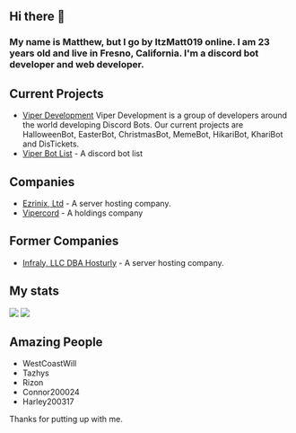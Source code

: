 ## Hi there 👋

<h3>My name is Matthew, but I go by ItzMatt019 online. I am 23 years old and live in Fresno, California. I'm a discord bot developer and web developer.</h3>

<h2>Current Projects</h2>
<ul>
  <li><a href="https://viperdevelopment.xyz/"> Viper Development</a> Viper Development is a group of developers around the world developing Discord Bots. Our current projects are HalloweenBot, EasterBot, ChristmasBot, MemeBot, HikariBot, KhariBot and DisTickets.</li>
  <li><a href="https://viperbotlist.com">Viper Bot List</a> - A discord bot list</li>
</ul>


<h2>Companies</h2>
<ul>
  <li><a href="https://ezrinix.com">Ezrinix, Ltd</a> - A server hosting company.</li>
  <li><a href="https://vipercord.com">Vipercord</a> - A holdings company</li>
</ul>

<h2>Former Companies</h2>
<ul>
  <li><a href="https://hosturly.com">Infraly, LLC DBA Hosturly</a> - A server hosting company.</li>
</ul>

<h2>My stats</h2>
<img src="https://github-readme-stats.vercel.app/api?username=itzmatt019&show_icons=true&theme=radical&count_private=true&include_all_commits=true">
<img src="https://github-readme-stats.vercel.app/api/top-langs/?username=itzmatt019&theme=radical&layout=compact">

<h2>Amazing People</h2>
<ul>
  <li>WestCoastWill</li>
  <li>Tazhys</li>
  <li>Rizon</li>
  <li>Connor200024</li>
  <li>Harley200317</li>
</ul>

Thanks for putting up with me.
